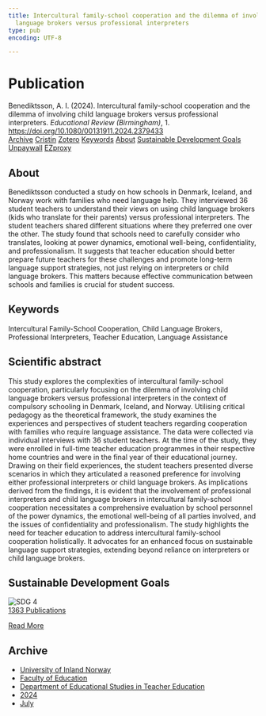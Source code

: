 ```yaml
---
title: Intercultural family-school cooperation and the dilemma of involving child
  language brokers versus professional interpreters
type: pub
encoding: UTF-8

---
```

<h1>Publication</h1>
<article id="csl-bib-container-BZHBB2FX" class="csl-bib-container">
  <div class="csl-bib-body"> <div class="csl-entry">Benediktsson, A. I. (2024). Intercultural family-school cooperation and the dilemma of involving child language brokers versus professional interpreters. <i>Educational Review (Birmingham)</i>, 1. <a href="https://doi.org/10.1080/00131911.2024.2379433">https://doi.org/10.1080/00131911.2024.2379433</a></div> </div>
  <div class="csl-bib-buttons">
    <a href="#taxonomy-article-BZHBB2FX" alt="archive" class="csl-bib-button">Archive</a>
    <a href="https://app.cristin.no/results/show.jsf?id=2283896" alt="Cristin" class="csl-bib-button">Cristin</a>
    <a href="http://zotero.org/groups/5881554/items/BZHBB2FX" alt="Zotero" class="csl-bib-button">Zotero</a>
    <a href="#keywords-article-BZHBB2FX" alt="keywords" class="csl-bib-button">Keywords</a>
    <a href="#about-article-BZHBB2FX" alt="about_pub" class="csl-bib-button">About</a>
    <a href="#sdg-article-BZHBB2FX" alt="sdg" class="csl-bib-button">Sustainable Development Goals</a>
    <a href="https://doi.org/10.1080/00131911.2024.2379433" alt="Unpaywall" class="csl-bib-button">Unpaywall</a>
    <a href="https://doi.org/10.1080/00131911.2024.2379433" alt="EZproxy" class="csl-bib-button">EZproxy</a>
  </div>
  <div id="csl-bib-meta-container-BZHBB2FX"></div>
</article>
<div id="csl-bib-meta-BZHBB2FX" class="csl-bib-meta">
  <article id="about-article-BZHBB2FX" class="about_pub-article">
    <h1>About</h1>
    Benediktsson conducted a study on how schools in Denmark, Iceland, and Norway work with families who need language help. They interviewed 36 student teachers to understand their views on using child language brokers (kids who translate for their parents) versus professional interpreters. The student teachers shared different situations where they preferred one over the other. The study found that schools need to carefully consider who translates, looking at power dynamics, emotional well-being, confidentiality, and professionalism. It suggests that teacher education should better prepare future teachers for these challenges and promote long-term language support strategies, not just relying on interpreters or child language brokers. This matters because effective communication between schools and families is crucial for student success.
  </article>
  <article id="keywords-article-BZHBB2FX" class="keywords-article">
    <h1>Keywords</h1>
    Intercultural Family-School Cooperation, Child Language Brokers, Professional Interpreters, Teacher Education, Language Assistance
  </article>
  <article id="abstract-article-BZHBB2FX" class="abstract-article">
    <h1>Scientific abstract</h1>
    This study explores the complexities of intercultural family-school cooperation, particularly focusing on the dilemma of involving child language brokers versus professional interpreters in the context of compulsory schooling in Denmark, Iceland, and Norway. Utilising critical pedagogy as the theoretical framework, the study examines the experiences and perspectives of student teachers regarding cooperation with families who require language assistance. The data were collected via individual interviews with 36 student teachers. At the time of the study, they were enrolled in full-time teacher education programmes in their respective home countries and were in the final year of their educational journey. Drawing on their field experiences, the student teachers presented diverse scenarios in which they articulated a reasoned preference for involving either professional interpreters or child language brokers. As implications derived from the findings, it is evident that the involvement of professional interpreters and child language brokers in intercultural family-school cooperation necessitates a comprehensive evaluation by school personnel of the power dynamics, the emotional well-being of all parties involved, and the issues of confidentiality and professionalism. The study highlights the need for teacher education to address intercultural family-school cooperation holistically. It advocates for an enhanced focus on sustainable language support strategies, extending beyond reliance on interpreters or child language brokers.
  </article>
  <article id="sdg-article-BZHBB2FX" class="sdg-article">
    <h1>Sustainable Development Goals</h1>
    <div class="sdg-container"><div id="sdg4" class="sdg">
        <img src="{{< params subfolder >}}images/sdg/sdg04_en.png" class="image" alt="SDG 4">
        <div class="sdg-overlay">
          <a href="{{< params subfolder >}}en/archive/?sdg=4#archive" class="sdg-publication-count"><span>1363</span> Publications</a>
          <p><a href="https://sdgs.un.org/goals/goal4" class="sdg-read-more">Read More</a></p>
        </div>
      </div></div>
  </article>
  <article id="taxonomy-article-BZHBB2FX" class="taxonomy-article">
    <h1>Archive</h1>
    <ul>
      <li><a href="{{< params subfolder >}}en/archive/?key=3DCRN523">University of Inland Norway</a></li>
      <li><a href="{{< params subfolder >}}en/archive/?key=WYNZA47F">Faculty of Education</a></li>
      <li><a href="{{< params subfolder >}}en/archive/?key=BKPR6TE7">Department of Educational Studies in Teacher Education</a></li>
      <li><a href="{{< params subfolder >}}en/archive/?key=FKHNMZNC">2024</a></li>
      <li><a href="{{< params subfolder >}}en/archive/?key=8VA8BKDG">July</a></li>
    </ul>
  </article>
</div>
